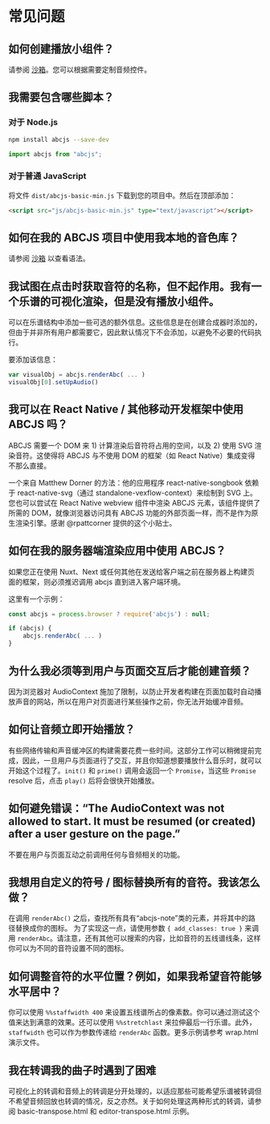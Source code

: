 # 常见问题

## 如何创建播放小组件？

请参阅 [沙箱](../audio/synthesizer-sandbox.md)。您可以根据需要定制音频控件。

## 我需要包含哪些脚本？

### 对于 Node.js

```bash
npm install abcjs --save-dev
```

```javascript
import abcjs from "abcjs";
```

### 对于普通 JavaScript

将文件 `dist/abcjs-basic-min.js` 下载到您的项目中。然后在顶部添加：

```html
<script src="js/abcjs-basic-min.js" type="text/javascript"></script>
```

## 如何在我的 ABCJS 项目中使用我本地的音色库？

请参阅 [沙箱](../audio/synthesizer-sandbox.md) 以查看语法。

## 我试图在点击时获取音符的名称，但不起作用。我有一个乐谱的可视化渲染，但是没有播放小组件。

可以在乐谱结构中添加一些可选的额外信息。这些信息是在创建合成器时添加的，但由于并非所有用户都需要它，因此默认情况下不会添加，以避免不必要的代码执行。

要添加该信息：

```javascript
var visualObj = abcjs.renderAbc( ... )
visualObj[0].setUpAudio()
```

## 我可以在 React Native / 其他移动开发框架中使用 ABCJS 吗？

ABCJS 需要一个 DOM 来 1) 计算渲染后音符将占用的空间，以及 2) 使用 SVG 渲染音符。这使得将 ABCJS 与不使用 DOM 的框架（如 React Native）集成变得不那么直接。

一个来自 Matthew Dorner 的方法：他的应用程序 react-native-songbook 依赖于 react-native-svg（通过 standalone-vexflow-context）来绘制到 SVG 上。您也可以尝试在 React Native webview 组件中渲染 ABCJS 元素，该组件提供了所需的 DOM，就像浏览器访问具有 ABCJS 功能的外部页面一样，而不是作为原生渲染引擎。感谢 @rpattcorner 提供的这个小贴士。

## 如何在我的服务器端渲染应用中使用 ABCJS？

如果您正在使用 Nuxt、Next 或任何其他在发送给客户端之前在服务器上构建页面的框架，则必须推迟调用 abcjs 直到进入客户端环境。

这里有一个示例：

```javascript
const abcjs = process.browser ? require('abcjs') : null;

if (abcjs) {
	abcjs.renderAbc( ... )
}
```

## 为什么我必须等到用户与页面交互后才能创建音频？

因为浏览器对 AudioContext 施加了限制，以防止开发者构建在页面加载时自动播放声音的网站，所以在用户对页面进行某些操作之前，你无法开始缓冲音频。

## 如何让音频立即开始播放？

有些网络传输和声音缓冲区的构建需要花费一些时间。这部分工作可以稍微提前完成，因此，一旦用户与页面进行了交互，并且你知道想要播放什么音乐时，就可以开始这个过程了。`init()` 和 `prime()` 调用会返回一个 `Promise`，当这些 `Promise` resolve 后，点击 `play()` 后将会很快开始播放。

## 如何避免错误：“The AudioContext was not allowed to start. It must be resumed (or created) after a user gesture on the page.”

不要在用户与页面互动之前调用任何与音频相关的功能。

## 我想用自定义的符号 / 图标替换所有的音符。我该怎么做？

在调用 `renderAbc()` 之后，查找所有具有“abcjs-note”类的元素，并将其中的路径替换成你的图标。
为了实现这一点，请使用参数 `{ add_classes: true }` 来调用 `renderAbc`。请注意，还有其他可以搜索的内容，比如音符的五线谱线条，这样你可以为不同的音符设置不同的图标。

## 如何调整音符的水平位置？例如，如果我希望音符能够水平居中？

你可以使用 `%%staffwidth 400` 来设置五线谱所占的像素数。你可以通过测试这个值来达到满意的效果。还可以使用 `%%stretchlast` 来拉伸最后一行乐谱。此外，`staffwidth` 也可以作为参数传递给 `renderAbc` 函数。更多示例请参考 wrap.html 演示文件。

## 我在转调我的曲子时遇到了困难

可视化上的转调和音频上的转调是分开处理的，以适应那些可能希望乐谱被转调但不希望音频回放也转调的情况，反之亦然。关于如何处理这两种形式的转调，请参阅 basic-transpose.html 和 editor-transpose.html 示例。

